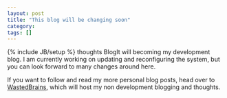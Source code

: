 ```yaml
---
layout: post
title: "This blog will be changing soon"
category:
tags: []
---
```

{% include JB/setup %}
thoughts BlogIt will becoming my development blog. I am currently working on updating and reconfiguring the system, but you can look forward to many changes around here.

If you want to follow and read my more personal blog posts, head over to <a href="http://wastedbrains.com">WastedBrains</a>, which will host my non development blogging and thoughts.